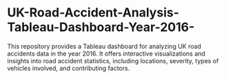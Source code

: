 # UK-Road-Accident-Analysis-Tableau-Dashboard-Year-2016-
This repository provides a Tableau dashboard for analyzing UK road accidents data in the year 2016. It offers interactive visualizations and insights into road accident statistics, including locations, severity, types of vehicles involved, and contributing factors.
